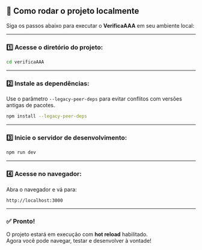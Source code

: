 ## 🚀 Como rodar o projeto localmente

Siga os passos abaixo para executar o **VerificaAAA** em seu ambiente local:

---

### 1️⃣ Acesse o diretório do projeto:

```bash
cd verificaAAA
```

---

### 2️⃣ Instale as dependências:

Use o parâmetro `--legacy-peer-deps` para evitar conflitos com versões antigas de pacotes.

```bash
npm install --legacy-peer-deps
```

---

### 3️⃣ Inicie o servidor de desenvolvimento:

```bash
npm run dev
```

---

### 4️⃣ Acesse no navegador:

Abra o navegador e vá para:

```
http://localhost:3000
```

---

### ✅ Pronto!

O projeto estará em execução com **hot reload** habilitado.  
Agora você pode navegar, testar e desenvolver à vontade!
